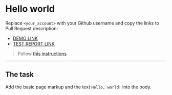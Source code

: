 # Hello world
Replace `<your_account>` with your Github username and copy the links to Pull Request description:
- [DEMO LINK](https://melnikko.github.io/layout_hello-world/)
- [TEST REPORT LINK](https://melnikko.github.io/layout_hello-world/report/html_report/)

> Follow [this instructions](https://mate-academy.github.io/layout_task-guideline/#how-to-solve-the-layout-tasks-on-github)
___

## The task 
Add the basic page markup and the text `Hello, world!` into the body.
